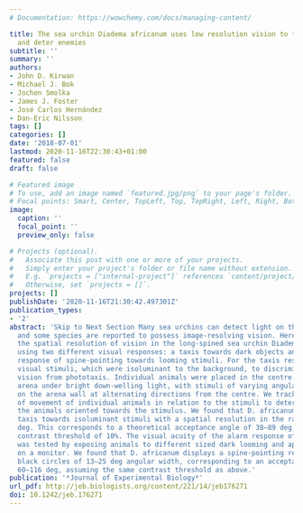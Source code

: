 ```yaml
---
# Documentation: https://wowchemy.com/docs/managing-content/

title: The sea urchin Diadema africanum uses low resolution vision to find shelter
  and deter enemies
subtitle: ''
summary: ''
authors:
- John D. Kirwan
- Michael J. Bok
- Jochen Smolka
- James J. Foster
- José Carlos Hernández
- Dan-Eric Nilsson
tags: []
categories: []
date: '2018-07-01'
lastmod: 2020-11-16T22:30:43+01:00
featured: false
draft: false

# Featured image
# To use, add an image named `featured.jpg/png` to your page's folder.
# Focal points: Smart, Center, TopLeft, Top, TopRight, Left, Right, BottomLeft, Bottom, BottomRight.
image:
  caption: ''
  focal_point: ''
  preview_only: false

# Projects (optional).
#   Associate this post with one or more of your projects.
#   Simply enter your project's folder or file name without extension.
#   E.g. `projects = ["internal-project"]` references `content/project/deep-learning/index.md`.
#   Otherwise, set `projects = []`.
projects: []
publishDate: '2020-11-16T21:30:42.497301Z'
publication_types:
- '2'
abstract: 'Skip to Next Section Many sea urchins can detect light on their body surface
  and some species are reported to possess image-resolving vision. Here, we measure
  the spatial resolution of vision in the long-spined sea urchin Diadema africanum,
  using two different visual responses: a taxis towards dark objects and an alarm
  response of spine-pointing towards looming stimuli. For the taxis response we used
  visual stimuli, which were isoluminant to the background, to discriminate spatial
  vision from phototaxis. Individual animals were placed in the centre of a cylindrical
  arena under bright down-welling light, with stimuli of varying angular width placed
  on the arena wall at alternating directions from the centre. We tracked the direction
  of movement of individual animals in relation to the stimuli to determine whether
  the animals oriented towards the stimulus. We found that D. africanum responds by
  taxis towards isoluminant stimuli with a spatial resolution in the range of 29–69
  deg. This corresponds to a theoretical acceptance angle of 38–89 deg, assuming a
  contrast threshold of 10%. The visual acuity of the alarm response of D. africanum
  was tested by exposing animals to different sized dark looming and appearing stimuli
  on a monitor. We found that D. africanum displays a spine-pointing response to appearing
  black circles of 13–25 deg angular width, corresponding to an acceptance angle of
  60–116 deg, assuming the same contrast threshold as above.'
publication: '*Journal of Experimental Biology*'
url_pdf: http://jeb.biologists.org/content/221/14/jeb176271
doi: 10.1242/jeb.176271
---
```


